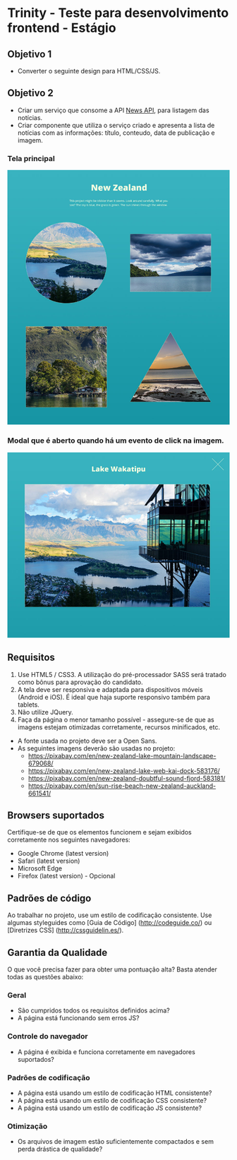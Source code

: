 Trinity - Teste para desenvolvimento frontend - Estágio
======================

## Objetivo 1
- Converter o seguinte design para HTML/CSS/JS.

## Objetivo 2
- Criar um serviço que consome a API [News API](https://newsapi.org/docs/endpoints/top-headlines), para listagem das notícias.
- Criar componente que utiliza o serviço criado e apresenta a lista de notícias com as informações: título, conteudo, data de publicação e imagem.

### Tela principal
![Xfive Front-end Test Thumbnails](xfive-front-end-test-thumbs.jpg)

### Modal que é aberto quando há um evento de click na imagem.
![Xfive Front-end Test Overlay](xfive-front-end-test-overlay.jpg)

## Requisitos
1. Use HTML5 / CSS3. A utilização do pré-processador SASS será tratado como bônus para aprovação do candidato. 
2. A tela deve ser responsiva e adaptada para dispositivos móveis (Android e iOS). É ideal que haja suporte responsivo também para tablets.
3. Não utilize JQuery.
4. Faça da página o menor tamanho possível - assegure-se de que as imagens estejam otimizadas corretamente, recursos minificados, etc.

- A fonte usada no projeto deve ser a Open Sans.
- As seguintes imagens deverão são usadas no projeto:
  -  https://pixabay.com/en/new-zealand-lake-mountain-landscape-679068/
  -  https://pixabay.com/en/new-zealand-lake-web-kai-dock-583176/
  -  https://pixabay.com/en/new-zealand-doubtful-sound-fjord-583181/
  -  https://pixabay.com/en/sun-rise-beach-new-zealand-auckland-661541/

## Browsers suportados
Certifique-se de que os elementos funcionem e sejam exibidos corretamente nos seguintes navegadores:

- Google Chrome (latest version)
- Safari (latest version)
- Microsoft Edge
- Firefox (latest version) - Opcional

## Padrões de código

Ao trabalhar no projeto, use um estilo de codificação consistente. Use algumas styleguides como [Guia de Código] (http://codeguide.co/) ou [Diretrizes CSS] (http://cssguidelin.es/).

## Garantia da Qualidade

O que você precisa fazer para obter uma pontuação alta? Basta atender todas as questões abaixo:

### Geral

- São cumpridos todos os requisitos definidos acima?
- A página está funcionando sem erros JS?

### Controle do navegador

- A página é exibida e funciona corretamente em navegadores suportados?

### Padrões de codificação

- A página está usando um estilo de codificação HTML consistente?
- A página está usando um estilo de codificação CSS consistente?
- A página está usando um estilo de codificação JS consistente?

### Otimização

- Os arquivos de imagem estão suficientemente compactados e sem perda drástica de qualidade?
